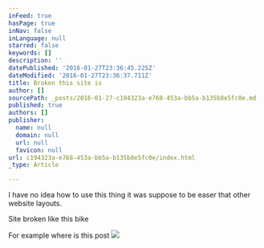 ```yaml
---
inFeed: true
hasPage: true
inNav: false
inLanguage: null
starred: false
keywords: []
description: ''
datePublished: '2016-01-27T23:36:45.225Z'
dateModified: '2016-01-27T23:36:37.711Z'
title: Broken this site is
author: []
sourcePath: _posts/2016-01-27-c194323a-e768-453a-bb5a-b135b8e5fc0e.md
published: true
authors: []
publisher:
  name: null
  domain: null
  url: null
  favicon: null
url: c194323a-e768-453a-bb5a-b135b8e5fc0e/index.html
_type: Article

---
```

I have no idea how to use this thing it was suppose to be easer that other website layouts.

Site broken like this bike

For example where is this post
![](https://the-grid-user-content.s3-us-west-2.amazonaws.com/6c8eb312-e3e1-4889-ac79-8b40f70b4f0a.JPG)